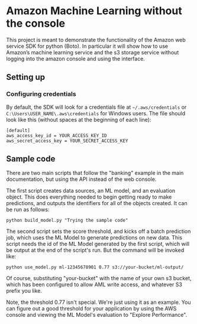 # Amazon Machine Learning without the console

This project is meant to demonstrate the functionality of the Amazon web service SDK for python (Boto). In particular it will show how to use Amazon’s machine learning service and the s3 storage service without logging into the amazon console and using the interface. 


## Setting up

### Configuring credentials

By default, the SDK will look for a credentials file at `~/.aws/credentials` or
`C:\Users\USER_NAME\.aws\credentials` for Windows users.
The file should look like this (without spaces at the beginning of each line):

    [default]
    aws_access_key_id = YOUR_ACCESS_KEY_ID
    aws_secret_access_key = YOUR_SECRET_ACCESS_KEY
    


## Sample code

There are two main scripts that follow the "banking" example in the
main documentation, but using the API instead of the web console.

The first script creates data sources, an ML model, and an evaluation
object.  This does everything needed to begin getting ready to make
predictions, and outputs the identifiers for all of the objects created.
It can be run as follows:

    python build_model.py "Trying the sample code"

The second script sets the score threshold, and kicks off a batch
prediction job, which uses the ML Model to generate predictions on
new data.  This script needs the id of the ML Model generated by
the first script, which will be output at the end of the script's
run.  But the command will be invoked like:

    python use_model.py ml-12345678901 0.77 s3://your-bucket/ml-output/

Of course, substituting "your-bucket" with the name of your own s3 bucket,
which has been configured to allow AML write access, and whatever S3 prefix
you like.

Note, the threshold 0.77 isn't special.  We're just using it as
an example.  You can figure out a good threshold for your application
by using the AWS console and viewing the ML Model's evaluation to
"Explore Performance".
